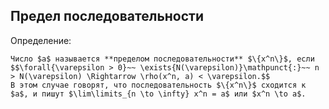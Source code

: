 ## Предел последовательности
Определение:
```spoiler-markdown
Число $a$ называется **пределом последовательности** $\{x^n\}$, если
$$\forall{\varepsilon > 0}~~ \exists{N(\varepsilon)}\mathpunct{:}~~ n > N(\varepsilon) \Rightarrow \rho(x^n, a) < \varepsilon.$$
В этом случае говорят, что последовательность $\{x^n\}$ сходится к $a$, и пишут $\lim\limits_{n \to \infty} x^n = a$ или $x^n \to a$.
```
